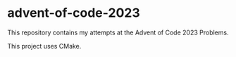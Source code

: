 # advent-of-code-2023
This repository contains my attempts at the Advent of Code 2023 Problems.

This project uses CMake.
